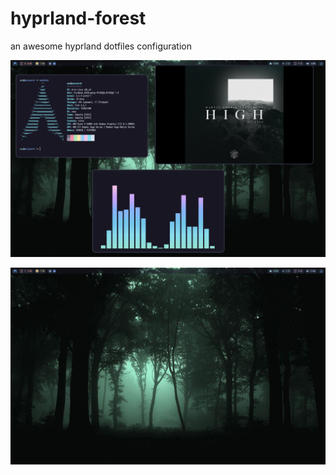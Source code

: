 # hyprland-forest
an awesome hyprland dotfiles configuration


[![Forest Hyprland](https://github.com/Nagovirrlakra/hyprland-forest/blob/main/screenshots/mydesktop.png)](https://github.com/Nagovirrlakra/hyprland-forest/blob/main/screenshots/mydesktop.png)

[![Forest Hyprland](https://github.com/Nagovirrlakra/hyprland-forest/blob/main/screenshots/2023-10-29T01%3A57%3A17%2C867222439%2B00%3A00.png)](https://github.com/Nagovirrlakra/hyprland-forest/blob/main/screenshots/2023-10-29T01%3A57%3A17%2C867222439%2B00%3A00.png)

